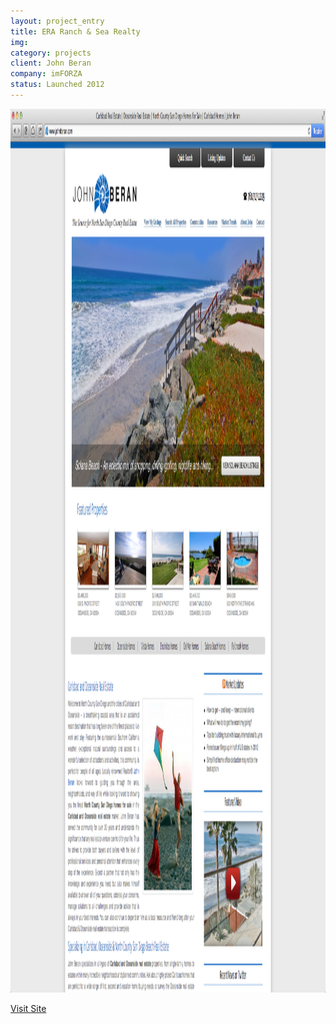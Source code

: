 ```yaml
---
layout: project_entry
title: ERA Ranch & Sea Realty
img: 
category: projects
client: John Beran
company: imFORZA
status: Launched 2012
---
```


<img src="../files/projects/johnberan.png" alt="ERA Ranch & Sea Realty" width="1622" height="1414" class="project-image"  />

<p><a href="http://johnberan.com" target="_blank" class="btn btn-inverse">Visit Site</a></p>